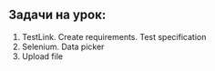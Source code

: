 ## Задачи на урок:

1. TestLink. Create requirements. Test specification
2. Selenium. Data picker
3. Upload file
